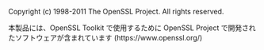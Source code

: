 <p>Copyright (c) 1998-2011 The OpenSSL Project. All rights reserved.</p>
<p>本製品には、OpenSSL Toolkit で使用するために OpenSSL Project で開発されたソフトウェアが含まれています (<a>https://www.openssl.org/</a>)</p>
